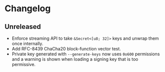 # Changelog

## Unreleased
- Enforce streaming API to take `&Secret<[u8; 32]>` keys and unwrap them once internally.
- Add RFC-8439 ChaCha20 block-function vector test.
- Private key generated with `--generate-keys` now uses `0o600` permissions and a
  warning is shown when loading a signing key that is too permissive.
